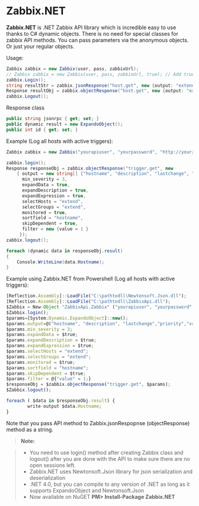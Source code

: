 Zabbix.NET
===================


**Zabbix.NET** is .NET Zabbix API library which is incredible easy to use thanks to C# dynamic objects. 
There is no need for special classes for zabbix API methods. You can pass parameters via the anonymous objects. Or just your regular objects.

Usage:
```csharp
Zabbix zabbix = new Zabbix(user, pass, zabbixUrl);
// Zabbix zabbix = new Zabbix(user, pass, zabbixUrl, true); // Add true as a parameter if you need to use Basic Auth
zabbix.Login();
string resultStr = zabbix.jsonResponse("host.get", new {output: "extend"});
Response resultObj = zabbix.objectResponse("host.get", new {output: "extend"});
zabbix.Logout();
```

Response class
```csharp
public string jsonrpc { get; set; }
public dynamic result = new ExpandoObject();
public int id { get; set; }
```



Example (Log all hosts with active triggers):
```csharp
Zabbix zabbix = new Zabbix("yourapiuser", "yourpassword", "http://yourzabbix.domain.eu/zabbix/api_jsonrpc.php");

zabbix.login();
Response responseObj = zabbix.objectResponse("trigger.get", new
	{ output = new string[] {"hostname", "description", "lastchange", "priority", "value", "status", "triggerid" },
      min_severity = 3,
      expandData = true,
      expandDescription = true,
      expandExpression = true,
      selectHosts = "extend",
      selectGroups = "extend",
      monitored = true,
      sortfield = "hostname",
      skipDependent = true,
      filter = new {value = 1 }
     });
zabbix.logout();

foreach (dynamic data in responseObj.result)
{
	Console.WriteLine(data.Hostname);
}
```

Example using Zabbix.NET from Powershell (Log all hosts with active triggers):
```js
[Reflection.Assembly]::LoadFile("C:\pathtodll\Newtonsoft.Json.dll");
[Reflection.Assembly]::LoadFile("C:\pathtodll\ZabbixApi.dll");
$Zabbix = New-Object "ZabbixApi.Zabbix" ("yourapiuser", "yourpassword", "http://yourzabbix.domain.eu/zabbix/api_jsonrpc.php");
$Zabbix.login();
$params=[System.Dynamic.ExpandoObject]::new();
$params.output=@("hostname", "description", "lastchange","priority","value","status","triggerid");
$params.min_severity = 3;
$params.expandData = $true;
$params.expandDescription = $true;
$params.expandExpression = $true;
$params.selectHosts = "extend";
$params.selectGroups = "extend";
$params.monitored = $true;
$params.sortfield = "hostname";
$params.skipDependent = $true;
$params.filter = @{"value" = 1;}
$responseObj = $zabbix.objectResponse("trigger.get", $params);
$Zabbix.logout();

foreach ( $data in $responseObj.result) {
        write-output $data.Hostname;
}
```

Note that you pass API method to Zabbix.jsonRespopnse (objectResponse) method as a string.

> **Note:**

> - You need to use login() method after creating Zabbix class and logout() after you are done with the API to make sure there are no open sessions left. 
> - Zabbix.NET uses Newtonsoft.Json library for json serialization and deserialization
> - .NET 4.0, but you can compile to any version of .NET as long as it supports ExpandoObject and Newtonsoft.Json 
> - Now available on NuGET **PM> Install-Package Zabbix.NET**
